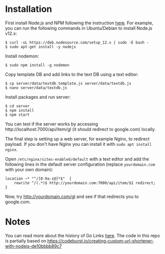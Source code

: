 # Installation

First install Node.js and NPM following the instruction [here](https://github.com/nodesource/distributions/blob/master/README.md).
For example, you can run the following commands in Ubuntu/Debian to install Node.js v12.x:
```
$ curl -sL https://deb.nodesource.com/setup_12.x | sudo -E bash -
$ sudo apt-get install -y nodejs
```

Install nodemon:
```
$ sudo npm install -g nodemon
```

Copy template DB and add links to the text DB using a text editor:
```
$ cp server/data/textdb.template.js server/data/textdb.js
$ nano server/data/textdb.js
```

Install packages and run server:
```
$ cd server
$ npm install
$ npm start
```

You can test if the server works by accessing http://localhost:7000/api/item/gl (it should redirect to google.com) locally.

The final step is setting up a web server, for example Nginx, to redirect payload. If you don't have Nginx you can install it with `sudo apt install nginx`.

Open `/etc/nginx/sites-enabled/default` with a text editor and add the following lines
in the default server configuration (replace `yourdomain.com` with your own domain):
```
location ~* "^/[0-9a-z@]*$"  {
    rewrite ^/(.*)$ http://yourdomain.com:7000/api/item/$1 redirect;
}
```

Now, try http://yourdomain.com/gl and see if that redirects you to google.com.

# Notes

You can read more about the history of Go Links [here](https://medium.com/@golinks/the-full-history-of-go-links-and-the-golink-system-cbc6d2c8bb3). The code in this repo is partially based on https://codeburst.io/creating-custom-url-shortener-with-nodejs-de10bbbb89c7
